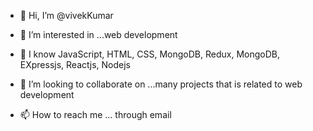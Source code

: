- 👋 Hi, I’m @vivekKumar
- 👀 I’m interested in ...web development
- 🌱 I know JavaScript, HTML, CSS, MongoDB, Redux, MongoDB, EXpressjs, Reactjs, Nodejs
    

- 💞️ I’m looking to collaborate on ...many projects that is related to web development
- 📫 How to reach me ... through email

<!---
Cricbinit/Cricbinit is a ✨ special ✨ repository because its `README.md` (this file) appears on your GitHub profile.
You can click the Preview link to take a look at your changes.
--->
